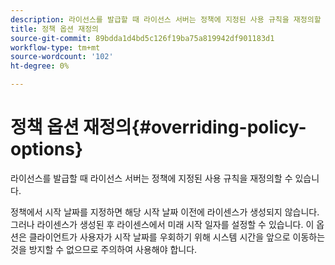 ```yaml
---
description: 라이선스를 발급할 때 라이선스 서버는 정책에 지정된 사용 규칙을 재정의할 수 있습니다.
title: 정책 옵션 재정의
source-git-commit: 89bdda1d4bd5c126f19ba75a819942df901183d1
workflow-type: tm+mt
source-wordcount: '102'
ht-degree: 0%

---
```



# 정책 옵션 재정의{#overriding-policy-options}

라이선스를 발급할 때 라이선스 서버는 정책에 지정된 사용 규칙을 재정의할 수 있습니다.

정책에서 시작 날짜를 지정하면 해당 시작 날짜 이전에 라이센스가 생성되지 않습니다. 그러나 라이센스가 생성된 후 라이센스에서 미래 시작 일자를 설정할 수 있습니다. 이 옵션은 클라이언트가 사용자가 시작 날짜를 우회하기 위해 시스템 시간을 앞으로 이동하는 것을 방지할 수 없으므로 주의하여 사용해야 합니다.
